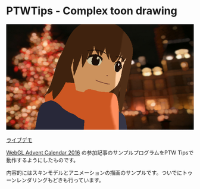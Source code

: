 # PTWTips - Complex toon drawing

![](complex_toon_drawing_fig001.png)

[ライブデモ](http://www.geocities.jp/warotarock/experimental/ptw_tips/tips/complex_toon_drawing/)

 [WebGL Advent Calendar 2016](http://qiita.com/advent-calendar/2016/webgl) の参加記事のサンプルプログラムをPTW Tipsで動作するようにしたものです。

内容的にはスキンモデルとアニメーションの描画のサンプルです。ついでにトゥーンレンダリングもどきも行っています。
